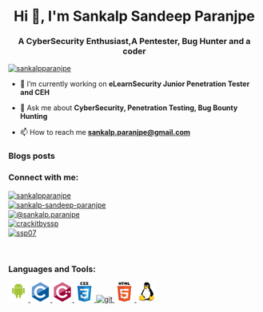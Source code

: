 
<h1 align="center">Hi 👋, I'm Sankalp Sandeep Paranjpe</h1>
<h3 align="center">A CyberSecurity Enthusiast,A Pentester, Bug Hunter and a coder</h3>

<p align="left"> <a href="https://twitter.com/sankalpparanjpe" target="blank"><img src="https://img.shields.io/twitter/follow/sankalpparanjpe?logo=twitter&style=for-the-badge" alt="sankalpparanjpe" /></a> </p>

- 🔭 I’m currently working on **eLearnSecurity Junior Penetration Tester and CEH**

- 💬 Ask me about **CyberSecurity, Penetration Testing, Bug Bounty Hunting**

- 📫 How to reach me **sankalp.paranjpe@gmail.com**

### Blogs posts
<!-- BLOG-POST-LIST:START -->
<!-- BLOG-POST-LIST:END -->

<h3 align="left">Connect with me:</h3>
<p align="left">
<a href="https://twitter.com/sankalpparanjpe" target="blank"><img align="center" src="https://raw.githubusercontent.com/rahuldkjain/github-profile-readme-generator/neutral-icons/src/images/icons/Social/twitter.svg" alt="sankalpparanjpe" height="30" width="40" /></a>
<br>
<a href="https://linkedin.com/in/sankalp-sandeep-paranjpe" target="blank"><img align="center" src="https://raw.githubusercontent.com/rahuldkjain/github-profile-readme-generator/neutral-icons/src/images/icons/Social/linked-in-alt.svg" alt="sankalp-sandeep-paranjpe" height="30" width="40" /></a>
<br>
<a href="https://medium.com/@sankalp.paranjpe" target="blank"><img align="center" src="https://raw.githubusercontent.com/rahuldkjain/github-profile-readme-generator/neutral-icons/src/images/icons/Social/medium.svg" alt="@sankalp.paranjpe" height="30" width="40" /></a>
<br>
<a href="https://www.youtube.com/c/crackitbyssp" target="blank"><img align="center" src="https://raw.githubusercontent.com/rahuldkjain/github-profile-readme-generator/neutral-icons/src/images/icons/Social/youtube.svg" alt="crackitbyssp" height="30" width="40" /></a>
<br>
<a href="https://www.codechef.com/users/ssp07" target="blank"><img align="center" src="https://cdn.jsdelivr.net/npm/simple-icons@3.1.0/icons/codechef.svg" alt="ssp07" height="30" width="40" /></a>
</p>
<br>

<h3 align="left">Languages and Tools:</h3>
<p align="left"> <a href="https://developer.android.com" target="_blank"> <img src="https://raw.githubusercontent.com/devicons/devicon/master/icons/android/android-original-wordmark.svg" alt="android" width="40" height="40"/> </a> <a href="https://www.cprogramming.com/" target="_blank"> <img src="https://raw.githubusercontent.com/devicons/devicon/master/icons/c/c-original.svg" alt="c" width="40" height="40"/> </a> <a href="https://www.w3schools.com/cpp/" target="_blank"> <img src="https://raw.githubusercontent.com/devicons/devicon/master/icons/cplusplus/cplusplus-original.svg" alt="cplusplus" width="40" height="40"/> </a> <a href="https://www.w3schools.com/css/" target="_blank"> <img src="https://raw.githubusercontent.com/devicons/devicon/master/icons/css3/css3-original-wordmark.svg" alt="css3" width="40" height="40"/> </a> <a href="https://git-scm.com/" target="_blank"> <img src="https://www.vectorlogo.zone/logos/git-scm/git-scm-icon.svg" alt="git" width="40" height="40"/> </a> <a href="https://www.w3.org/html/" target="_blank"> <img src="https://raw.githubusercontent.com/devicons/devicon/master/icons/html5/html5-original-wordmark.svg" alt="html5" width="40" height="40"/> </a> <a href="https://www.linux.org/" target="_blank"> <img src="https://raw.githubusercontent.com/devicons/devicon/master/icons/linux/linux-original.svg" alt="linux" width="40" height="40"/> </a> </p>
